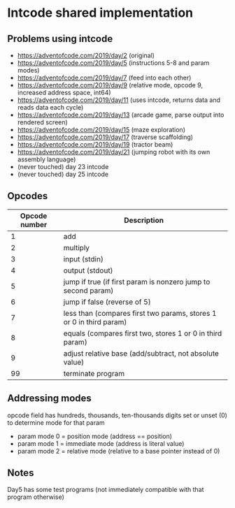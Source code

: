 # Intcode shared implementation

## Problems using intcode

* https://adventofcode.com/2019/day/2 (original)
* https://adventofcode.com/2019/day/5 (instructions 5-8 and param modes)
* https://adventofcode.com/2019/day/7 (feed into each other)
* https://adventofcode.com/2019/day/9 (relative mode, opcode 9, increased address space, int64)
* https://adventofcode.com/2019/day/11 (uses intcode, returns data and reads data each cycle)
* https://adventofcode.com/2019/day/13 (arcade game, parse output into rendered screen)
* https://adventofcode.com/2019/day/15 (maze exploration)
* https://adventofcode.com/2019/day/17 (traverse scaffolding)
* https://adventofcode.com/2019/day/19 (tractor beam)
* https://adventofcode.com/2019/day/21 (jumping robot with its own assembly language)
* (never touched) day 23 intcode
* (never touched) day 25 intcode

## Opcodes

Opcode number|Description
-|-
1|add
2|multiply
3|input (stdin)
4|output (stdout)
5|jump if true (if first param is nonzero jump to second param)
6|jump if false (reverse of 5)
7|less than (compares first two params, stores 1 or 0 in third param)
8|equals (compares first two, stores 1 or 0 in third param)
9|adjust relative base (add/subtract, not absolute value)
99|terminate program

## Addressing modes

opcode field has hundreds, thousands, ten-thousands digits set or unset (0) to determine mode for that param

* param mode 0 = position mode (address == position)
* param mode 1 = immediate mode (address is literal value)
* param mode 2 = relative mode (relative to a base pointer instead of 0)

## Notes

Day5 has some test programs (not immediately compatible with that program otherwise)
